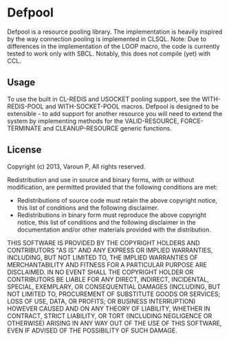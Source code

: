 # Defpool

Defpool is a resource pooling library. The implementation is heavily inspired by the way
connection pooling is implemented in CLSQL. 
Note: Due to differences in the implementation of the LOOP macro, the code is currently tested
to work only with SBCL. Notably, this does not compile (yet) with CCL.

## Usage

To use the built in CL-REDIS and USOCKET pooling support, see the WITH-REDIS-POOL and
WITH-SOCKET-POOL macros. Defpool is designed to be extensible - to add support for another
resource you will need to extend the system by implementing methods for the VALID-RESOURCE,
FORCE-TERMINATE and CLEANUP-RESOURCE generic functions.

## License

Copyright (c) 2013, Varoun P, All rights reserved.

Redistribution and use in source and binary forms, with or without modification, are permitted
provided that the following conditions are met:
* Redistributions of source code must retain the above copyright notice, this list of conditions
and the following disclaimer. 
* Redistributions in binary form must reproduce the above copyright notice, this list of
conditions and the following disclaimer in the documentation and/or other materials provided
with the distribution. 

THIS SOFTWARE IS PROVIDED BY THE COPYRIGHT HOLDERS AND CONTRIBUTORS "AS IS" AND ANY EXPRESS OR
IMPLIED WARRANTIES, INCLUDING, BUT NOT LIMITED TO, THE IMPLIED WARRANTIES OF MERCHANTABILITY AND
FITNESS FOR A PARTICULAR PURPOSE ARE DISCLAIMED. IN NO EVENT SHALL THE COPYRIGHT HOLDER OR
CONTRIBUTORS BE LIABLE FOR ANY DIRECT, INDIRECT, INCIDENTAL, SPECIAL, EXEMPLARY, OR
CONSEQUENTIAL DAMAGES (INCLUDING, BUT NOT LIMITED TO, PROCUREMENT OF SUBSTITUTE GOODS OR
SERVICES; LOSS OF USE, DATA, OR PROFITS; OR BUSINESS INTERRUPTION) HOWEVER CAUSED AND ON ANY
THEORY OF LIABILITY, WHETHER IN CONTRACT, STRICT LIABILITY, OR TORT (INCLUDING NEGLIGENCE OR
OTHERWISE) ARISING IN ANY WAY OUT OF THE USE OF THIS SOFTWARE, EVEN IF ADVISED OF THE
POSSIBILITY OF SUCH DAMAGE.
